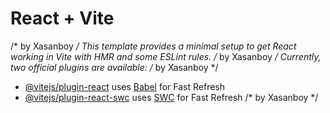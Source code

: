 # React + Vite
/* by Xasanboy */
This template provides a minimal setup to get React working in Vite with HMR and some ESLint rules.
/* by Xasanboy */
Currently, two official plugins are available:
/* by Xasanboy */
- [@vitejs/plugin-react](https://github.com/vitejs/vite-plugin-react/blob/main/packages/plugin-react/README.md) uses [Babel](https://babeljs.io/) for Fast Refresh
- [@vitejs/plugin-react-swc](https://github.com/vitejs/vite-plugin-react-swc) uses [SWC](https://swc.rs/) for Fast Refresh
/* by Xasanboy */